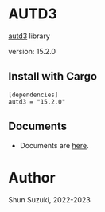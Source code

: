 # AUTD3 

[autd3](https://github.com/shinolab/autd3) library

version: 15.2.0

## Install with Cargo

```
[dependencies]
autd3 = "15.2.0"
```

## Documents

- Documents are [here](https://docs.rs/autd3/).

# Author

Shun Suzuki, 2022-2023
